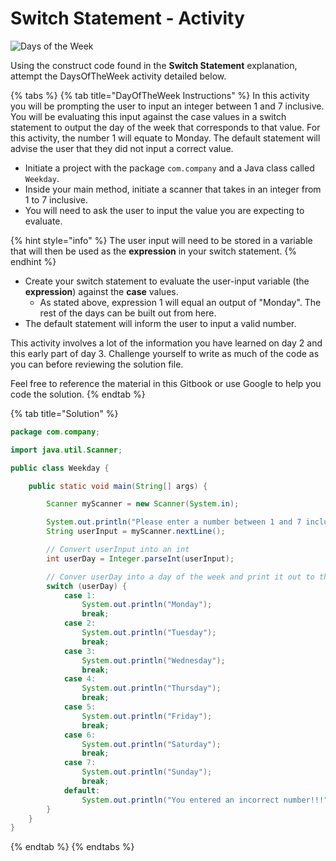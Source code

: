 # Switch Statement - Activity

![Days of the Week](../../../.gitbook/assets/image%20%2821%29.png)

Using the construct code found in the **Switch Statement** explanation, attempt the DaysOfTheWeek activity detailed below. 

{% tabs %}
{% tab title="DayOfTheWeek Instructions" %}
In this activity you will be prompting the user to input an integer between 1 and 7 inclusive. You will be evaluating this input against the case values in a switch statement to output the day of the week that corresponds to that value. For this activity, the number 1 will equate to Monday. The default statement will advise the user that they did not input a correct value.  

* Initiate a project with the package `com.company` and a Java class called `Weekday`. 
* Inside your main method, initiate a scanner that takes in an integer from 1 to 7 inclusive. 
* You will need to ask the user to input the value you are expecting to evaluate.

{% hint style="info" %}
The user input will need to be stored in a variable that will then be used as the **expression** in your switch statement. 
{% endhint %}

* Create your switch statement to evaluate the user-input variable \(the **expression**\) against the **case** values. 
  * As stated above, expression 1 will equal an output of "Monday". The rest of the days can be built out from here. 
* The default statement will inform the user to input a valid number. 

This activity involves a lot of the information you have learned on day 2 and this early part of day 3. Challenge yourself to write as much of the code as you can before reviewing the solution file. 

Feel free to reference the material in this Gitbook or use Google to help you code the solution. 
{% endtab %}

{% tab title="Solution" %}
```java
package com.company;

import java.util.Scanner;

public class Weekday {

    public static void main(String[] args) {

        Scanner myScanner = new Scanner(System.in);

        System.out.println("Please enter a number between 1 and 7 inclusive: ");
        String userInput = myScanner.nextLine();

        // Convert userInput into an int
        int userDay = Integer.parseInt(userInput);

        // Conver userDay into a day of the week and print it out to the screen
        switch (userDay) {
            case 1:
                System.out.println("Monday");
                break;
            case 2:
                System.out.println("Tuesday");
                break;
            case 3:
                System.out.println("Wednesday");
                break;
            case 4:
                System.out.println("Thursday");
                break;
            case 5:
                System.out.println("Friday");
                break;
            case 6:
                System.out.println("Saturday");
                break;
            case 7:
                System.out.println("Sunday");
                break;
            default:
                System.out.println("You entered an incorrect number!!!");
        }
    }
}
```
{% endtab %}
{% endtabs %}

